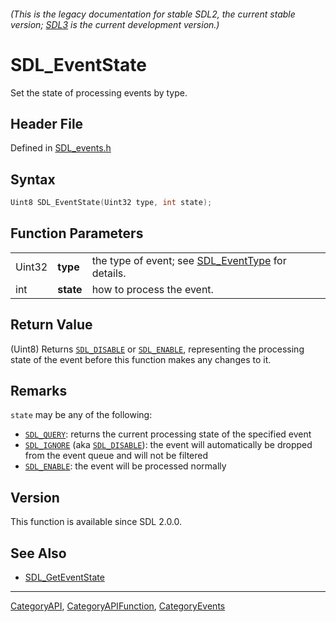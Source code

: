###### (This is the legacy documentation for stable SDL2, the current stable version; [SDL3](https://wiki.libsdl.org/SDL3/) is the current development version.)
# SDL_EventState

Set the state of processing events by type.

## Header File

Defined in [SDL_events.h](https://github.com/libsdl-org/SDL/blob/SDL2/include/SDL_events.h)

## Syntax

```c
Uint8 SDL_EventState(Uint32 type, int state);
```

## Function Parameters

|        |           |                                                                    |
| ------ | --------- | ------------------------------------------------------------------ |
| Uint32 | **type**  | the type of event; see [SDL_EventType](SDL_EventType) for details. |
| int    | **state** | how to process the event.                                          |

## Return Value

(Uint8) Returns [`SDL_DISABLE`](SDL_DISABLE) or [`SDL_ENABLE`](SDL_ENABLE),
representing the processing state of the event before this function makes
any changes to it.

## Remarks

`state` may be any of the following:

- [`SDL_QUERY`](SDL_QUERY): returns the current processing state of the
  specified event
- [`SDL_IGNORE`](SDL_IGNORE) (aka [`SDL_DISABLE`](SDL_DISABLE)): the event
  will automatically be dropped from the event queue and will not be
  filtered
- [`SDL_ENABLE`](SDL_ENABLE): the event will be processed normally

## Version

This function is available since SDL 2.0.0.

## See Also

- [SDL_GetEventState](SDL_GetEventState)

----
[CategoryAPI](CategoryAPI), [CategoryAPIFunction](CategoryAPIFunction), [CategoryEvents](CategoryEvents)

